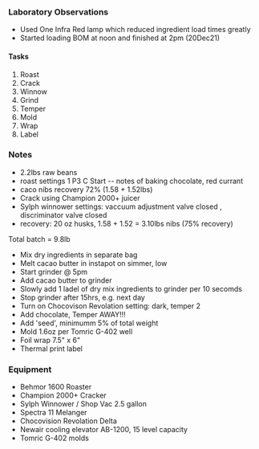 ### Laboratory Observations
- Used One Infra Red lamp which reduced ingredient load times greatly
- Started loading BOM at noon and finished at 2pm (20Dec21)


#### Tasks
1. Roast
2. Crack
3. Winnow
4. Grind
5. Temper
6. Mold
7. Wrap
8. Label

### Notes
- 2.2lbs raw beans
- roast settings 1 P3 C Start
  -- notes of baking chocolate, red currant
- caco nibs recovery 72% (1.58 + 1.52lbs)
- Crack using Champion 2000+ juicer 
- Sylph winnower settings: vaccuum adjustment valve closed , discriminator valve closed
- recovery: 20 oz husks, 1.58 + 1.52 = 3.10lbs nibs (75% recovery) 

Total batch = 9.8lb
- Mix dry ingredients in separate bag
- Melt cacao butter in instapot on simmer, low
- Start grinder @ 5pm
- Add cacao butter to grinder 
- Slowly add 1 ladel of dry mix ingredients to grinder per 10 secomds 
- Stop grinder after 15hrs, e.g. next day
- Turn on Chocovison Revolation setting: dark, temper 2
- Add chocolate, Temper AWAY!!!
- Add 'seed', minimumm 5% of total weight
- Mold 1.6oz per Tomric G-402 well
- Foil wrap 7.5" x 6" 
- Thermal print label

### Equipment
- Behmor 1600 Roaster
- Champion 2000+ Cracker
- Sylph Winnower / Shop Vac 2.5 gallon
- Spectra 11 Melanger
- Chocovision Revolation Delta
- Newair cooling elevator AB-1200, 15 level capacity
- Tomric G-402 molds
